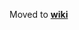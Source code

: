 
Moved to <font color="#1E90FF"><b><a href="https://github.com/kcwikizh/KanColleMonitor">wiki</a></b>
